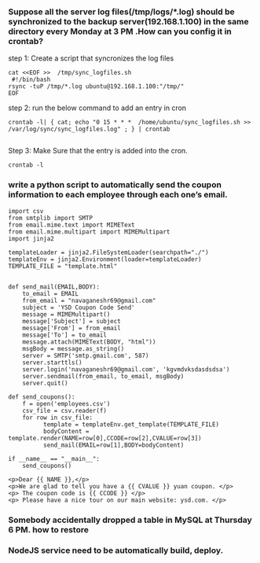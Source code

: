### Suppose all the server log files(/tmp/logs/*.log) should be synchronized to the backup server(192.168.1.100) in the same directory every Monday at 3 PM .How can you config it in crontab?

step 1: Create a script that syncronizes the log files
```
cat <<EOF >>  /tmp/sync_logfiles.sh
 #!/bin/bash
rsync -tuP /tmp/*.log ubuntu@192.168.1.100:"/tmp/"
EOF
```
step 2: run the below command to add an entry in cron
```
crontab -l| { cat; echo "0 15 * * *  /home/ubuntu/sync_logfiles.sh >> /var/log/sync/sync_logfiles.log" ; } | crontab  
  
```
Step 3: Make Sure that the entry is added into the cron.
```
crontab -l
```

### write a python script to automatically send the coupon information to each employee through each one’s email.

```
import csv
from smtplib import SMTP 
from email.mime.text import MIMEText
from email.mime.multipart import MIMEMultipart
import jinja2

templateLoader = jinja2.FileSystemLoader(searchpath="./")
templateEnv = jinja2.Environment(loader=templateLoader)
TEMPLATE_FILE = "template.html"


def send_mail(EMAIL,BODY):
    to_email = EMAIL
    from_email = "navaganeshr69@gmail.com"
    subject = 'YSD Coupon Code Send'
    message = MIMEMultipart()  
    message['Subject'] = subject
    message['From'] = from_email
    message['To'] = to_email
    message.attach(MIMEText(BODY, "html"))
    msgBody = message.as_string()
    server = SMTP('smtp.gmail.com', 587)
    server.starttls()
    server.login('navaganeshr69@gmail.com', 'kgvmdvksdasdsdsa')
    server.sendmail(from_email, to_email, msgBody)
    server.quit()

def send_coupons():
    f = open('employees.csv')
    csv_file = csv.reader(f)
    for row in csv_file:
          template = templateEnv.get_template(TEMPLATE_FILE)
          bodyContent = template.render(NAME=row[0],CCODE=row[2],CVALUE=row[3])   
          send_mail(EMAIL=row[1],BODY=bodyContent)

if __name__ == "__main__":
    send_coupons()  

```

```
<p>Dear {{ NAME }},</p>
<p>We are glad to tell you have a {{ CVALUE }} yuan coupon. </p>
<p> The coupon code is {{ CCODE }} </p>
<p> Please have a nice tour on our main website: ysd.com. </p>

```

### Somebody accidentally dropped a table in MySQL at Thursday 6 PM. how to restore 



### NodeJS service need to be automatically build, deploy.

